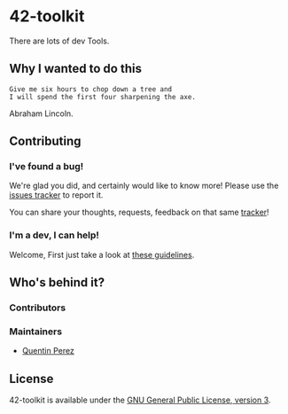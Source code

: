 42-toolkit
==========

There are lots of dev Tools.

## Why I wanted to do this

	Give me six hours to chop down a tree and
	I will spend the first four sharpening the axe.
Abraham Lincoln.

## Contributing

### I've found a bug!

We're glad you did, and certainly would like to know more! Please use the [issues tracker](https://github.com/QuentinPerez/42-toolkit/issues) to report it.

You can share your thoughts, requests, feedback on that same [tracker](https://github.com/QuentinPerez/42-toolkit/issues)!

### I'm a dev, I can help!

Welcome, First just take a look at [these guidelines](CONTRIBUTING.md).

## Who's behind it?

### Contributors

### Maintainers

* [Quentin Perez](https://github.com/QuentinPerez)

## License

42-toolkit is available under the [GNU General Public License, version 3](LICENSE).
